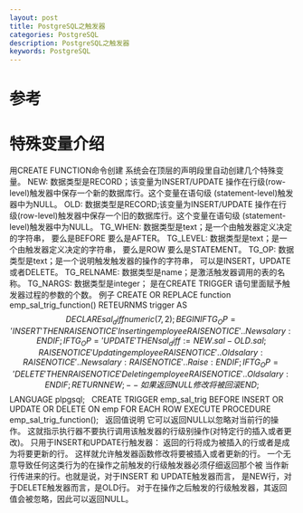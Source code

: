 ```yaml
---
layout: post
title: PostgreSQL之触发器 
categories: PostgreSQL
description: PostgreSQL之触发器 
keywords: PostgreSQL
---
```

# 参考


# 特殊变量介绍
用CREATE FUNCTION命令创建
系统会在顶层的声明段里自动创建几个特殊变量。
NEW:
		数据类型是RECORD；该变量为INSERT/UPDATE 操作在行级(row-level)触发器中保存一个新的数据库行。这个变量在语句级
(statement-level)触发器中为NULL。
OLD:
    数据类型是RECORD;该变量为INSERT/UPDATE 操作在行级(row-level)触发器中保存一个旧的数据库行。这个变量在语句级
(statement-level)触发器中为NULL。
TG_WHEN:
    数据类型是text；是一个由触发器定义决定的字符串， 要么是BEFORE 要么是AFTER。
TG_LEVEL:
    数据类型是text；是一个由触发器定义决定的字符串， 要么是ROW 要么是STATEMENT。
TG_OP:
数据类型是text；是一个说明触发触发器的操作的字符串， 可以是INSERT，UPDATE 或者DELETE。
TG_RELNAME:
    数据类型是name；是激活触发器调用的表的名称。
TG_NARGS:
    数据类型是integer； 是在CREATE TRIGGER 语句里面赋予触发器过程的参数的个数。
例子
CREATE OR REPLACE function emp_sal_trig_function() RETEURNMS trigger AS $$
DECLARE
		sal_diff numeric(7,2);
BEGIN
		IF TG_OP = 'INSERT' THEN
						RAISE NOTICE 'Inserting employee %', NEW.empno;
						RAISE NOTICE '..New salary: %', NEW.sal;
		END IF;
		IF TG_OP = 'UPDATE' THEN
						sal_diff := NEW.sal - OLD.sal;
						RAISE NOTICE 'Updating employee %', OLD.empno;
						RAISE NOTICE '..Old salary: %', OLD.sal;
						RAISE NOTICE '..New salary: %', NEW.sal;
						RAISE NOTICE '..Raise : %', sal_diff;
		END IF;
		IF TG_OP = 'DELETE' THEN
						RAISE NOTICE 'Deleting employee %', OLD.empno;
						RAISE NOTICE '..Old salary: %', OLD.sal;
		END IF;
RETURN NEW; --如果返回NULL修改将被回滚
END;
$$ LANGUAGE plpgsql;
 
CREATE TRIGGER emp_sal_trig BEFORE INSERT OR UPDATE OR DELETE ON emp
FOR EACH ROW EXECUTE PROCEDURE emp_sal_trig_function();
 
返回值说明
它可以返回NULL以忽略对当前行的操作。 这就指示执行器不要执行调用该触发器的行级别操作(对特定行的插入或者更改)。 
只用于INSERT和UPDATE行触发器： 返回的行将成为被插入的行或者是成为将要更新的行。 这样就允许触发器函数修改将要被插入或者更新的行。 
一个无意导致任何这类行为的在操作之前触发的行级触发器必须仔细返回那个被 当作新行传进来的行。也就是说，对于INSERT 和 UPDATE触发器而言， 是NEW行，对于DELETE触发器而言，是OLD行。 
对于在操作之后触发的行级触发器，其返回值会被忽略，因此可以返回NULL。 
 

